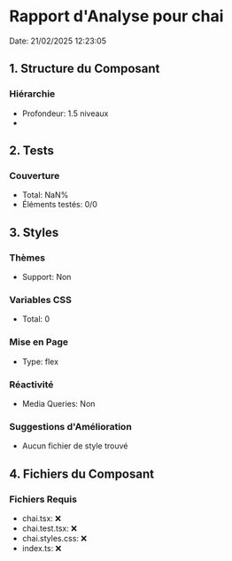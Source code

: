 # Rapport d'Analyse pour chai

Date: 21/02/2025 12:23:05

## 1. Structure du Composant

### Hiérarchie

- Profondeur: 1.5 niveaux
- <jake>

## 2. Tests

### Couverture

- Total: NaN%
- Éléments testés: 0/0

## 3. Styles

### Thèmes

- Support: Non

### Variables CSS

- Total: 0

### Mise en Page

- Type: flex

### Réactivité

- Media Queries: Non

### Suggestions d'Amélioration

- Aucun fichier de style trouvé

## 4. Fichiers du Composant

### Fichiers Requis

- chai.tsx: ❌
- chai.test.tsx: ❌
- chai.styles.css: ❌
- index.ts: ❌
